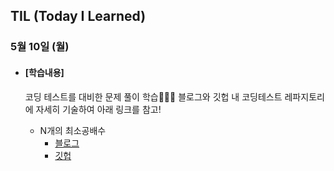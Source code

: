 ## TIL (Today I Learned)

### 5월 10일 (월)

- #### [학습내용]
  
  코딩 테스트를 대비한 문제 풀이 학습🧑🏻‍💻
  블로그와 깃헙 내 코딩테스트 레파지토리에 자세히 기술하여 아래 링크를 참고!
  
  - N개의 최소공배수
    - [블로그](https://green1229.tistory.com/111)
    - [깃헙](https://github.com/GREENOVER/CodingTest/tree/main/N개의%20최소공배수)

